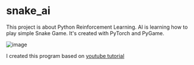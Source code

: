 # snake_ai

This project is about Python Reinforcement Learning. AI is learning how to play simple Snake Game. It's created with PyTorch and PyGame. 


![image](https://user-images.githubusercontent.com/104318709/166221501-31fa5f59-3f35-49e8-bc08-696c63be7bfa.png)


I created this program based on <a link href="https://www.youtube.com/watch?v=PJl4iabBEz0">youtube tutorial</a>
